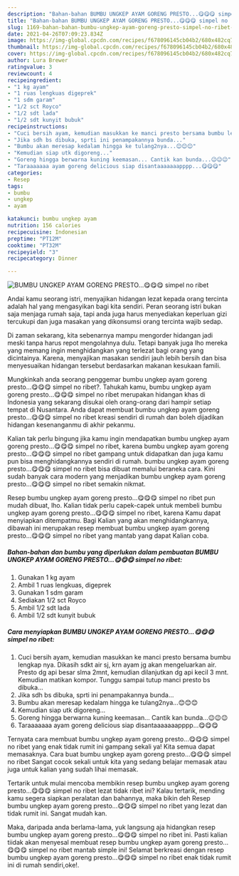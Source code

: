 ```yaml
---
description: "Bahan-bahan BUMBU UNGKEP AYAM GORENG PRESTO...😋😋😋 simpel no ribet yang enak Untuk Jualan"
title: "Bahan-bahan BUMBU UNGKEP AYAM GORENG PRESTO...😋😋😋 simpel no ribet yang enak Untuk Jualan"
slug: 1169-bahan-bahan-bumbu-ungkep-ayam-goreng-presto-simpel-no-ribet-yang-enak-untuk-jualan
date: 2021-04-26T07:09:23.834Z
image: https://img-global.cpcdn.com/recipes/f678096145cb04b2/680x482cq70/bumbu-ungkep-ayam-goreng-presto😋😋😋-simpel-no-ribet-foto-resep-utama.jpg
thumbnail: https://img-global.cpcdn.com/recipes/f678096145cb04b2/680x482cq70/bumbu-ungkep-ayam-goreng-presto😋😋😋-simpel-no-ribet-foto-resep-utama.jpg
cover: https://img-global.cpcdn.com/recipes/f678096145cb04b2/680x482cq70/bumbu-ungkep-ayam-goreng-presto😋😋😋-simpel-no-ribet-foto-resep-utama.jpg
author: Lura Brewer
ratingvalue: 3
reviewcount: 4
recipeingredient:
- "1 kg ayam"
- "1 ruas lengkuas digeprek"
- "1 sdm garam"
- "1/2 sct Royco"
- "1/2 sdt lada"
- "1/2 sdt kunyit bubuk"
recipeinstructions:
- "Cuci bersih ayam, kemudian masukkan ke manci presto bersama bumbu lengkap nya. Dikasih sdkt air sj, krn ayam jg akan mengeluarkan air. Presto dg api besar slma 2mnt, kemudian dilanjutkan dg api kecil 3 mnt. Kemudian matikan kompor. Tunggu sampai tutup manci presto bs dibuka..."
- "Jika sdh bs dibuka, sprti ini penampakannya bunda..."
- "Bumbu akan meresap kedalam hingga ke tulang2nya...😊😊😊"
- "Kemudian siap utk digoreng..."
- "Goreng hingga berwarna kuning keemasan... Cantik kan bunda...😉😉😉"
- "Taraaaaaaa ayam goreng delicious siap disantaaaaaaapppp...😋😋😋"
categories:
- Resep
tags:
- bumbu
- ungkep
- ayam

katakunci: bumbu ungkep ayam 
nutrition: 156 calories
recipecuisine: Indonesian
preptime: "PT12M"
cooktime: "PT32M"
recipeyield: "3"
recipecategory: Dinner

---
```



![BUMBU UNGKEP AYAM GORENG PRESTO...😋😋😋 simpel no ribet](https://img-global.cpcdn.com/recipes/f678096145cb04b2/680x482cq70/bumbu-ungkep-ayam-goreng-presto😋😋😋-simpel-no-ribet-foto-resep-utama.jpg)

Andai kamu seorang istri, menyajikan hidangan lezat kepada orang tercinta adalah hal yang mengasyikan bagi kita sendiri. Peran seorang istri bukan saja menjaga rumah saja, tapi anda juga harus menyediakan keperluan gizi tercukupi dan juga masakan yang dikonsumsi orang tercinta wajib sedap.

Di zaman  sekarang, kita sebenarnya mampu mengorder hidangan jadi meski tanpa harus repot mengolahnya dulu. Tetapi banyak juga lho mereka yang memang ingin menghidangkan yang terlezat bagi orang yang dicintainya. Karena, menyajikan masakan sendiri jauh lebih bersih dan bisa menyesuaikan hidangan tersebut berdasarkan makanan kesukaan famili. 



Mungkinkah anda seorang penggemar bumbu ungkep ayam goreng presto...😋😋😋 simpel no ribet?. Tahukah kamu, bumbu ungkep ayam goreng presto...😋😋😋 simpel no ribet merupakan hidangan khas di Indonesia yang sekarang disukai oleh orang-orang dari hampir setiap tempat di Nusantara. Anda dapat membuat bumbu ungkep ayam goreng presto...😋😋😋 simpel no ribet kreasi sendiri di rumah dan boleh dijadikan hidangan kesenanganmu di akhir pekanmu.

Kalian tak perlu bingung jika kamu ingin mendapatkan bumbu ungkep ayam goreng presto...😋😋😋 simpel no ribet, karena bumbu ungkep ayam goreng presto...😋😋😋 simpel no ribet gampang untuk didapatkan dan juga kamu pun bisa menghidangkannya sendiri di rumah. bumbu ungkep ayam goreng presto...😋😋😋 simpel no ribet bisa dibuat memalui beraneka cara. Kini sudah banyak cara modern yang menjadikan bumbu ungkep ayam goreng presto...😋😋😋 simpel no ribet semakin nikmat.

Resep bumbu ungkep ayam goreng presto...😋😋😋 simpel no ribet pun mudah dibuat, lho. Kalian tidak perlu capek-capek untuk membeli bumbu ungkep ayam goreng presto...😋😋😋 simpel no ribet, karena Kamu dapat menyiapkan ditempatmu. Bagi Kalian yang akan menghidangkannya, dibawah ini merupakan resep membuat bumbu ungkep ayam goreng presto...😋😋😋 simpel no ribet yang mantab yang dapat Kalian coba.

<!--inarticleads1-->

##### Bahan-bahan dan bumbu yang diperlukan dalam pembuatan BUMBU UNGKEP AYAM GORENG PRESTO...😋😋😋 simpel no ribet:

1. Gunakan 1 kg ayam
1. Ambil 1 ruas lengkuas, digeprek
1. Gunakan 1 sdm garam
1. Sediakan 1/2 sct Royco
1. Ambil 1/2 sdt lada
1. Ambil 1/2 sdt kunyit bubuk




<!--inarticleads2-->

##### Cara menyiapkan BUMBU UNGKEP AYAM GORENG PRESTO...😋😋😋 simpel no ribet:

1. Cuci bersih ayam, kemudian masukkan ke manci presto bersama bumbu lengkap nya. Dikasih sdkt air sj, krn ayam jg akan mengeluarkan air. Presto dg api besar slma 2mnt, kemudian dilanjutkan dg api kecil 3 mnt. Kemudian matikan kompor. Tunggu sampai tutup manci presto bs dibuka...
1. Jika sdh bs dibuka, sprti ini penampakannya bunda...
1. Bumbu akan meresap kedalam hingga ke tulang2nya...😊😊😊
1. Kemudian siap utk digoreng...
1. Goreng hingga berwarna kuning keemasan... Cantik kan bunda...😉😉😉
1. Taraaaaaaa ayam goreng delicious siap disantaaaaaaapppp...😋😋😋




Ternyata cara membuat bumbu ungkep ayam goreng presto...😋😋😋 simpel no ribet yang enak tidak rumit ini gampang sekali ya! Kita semua dapat memasaknya. Cara buat bumbu ungkep ayam goreng presto...😋😋😋 simpel no ribet Sangat cocok sekali untuk kita yang sedang belajar memasak atau juga untuk kalian yang sudah lihai memasak.

Tertarik untuk mulai mencoba membikin resep bumbu ungkep ayam goreng presto...😋😋😋 simpel no ribet lezat tidak ribet ini? Kalau tertarik, mending kamu segera siapkan peralatan dan bahannya, maka bikin deh Resep bumbu ungkep ayam goreng presto...😋😋😋 simpel no ribet yang lezat dan tidak rumit ini. Sangat mudah kan. 

Maka, daripada anda berlama-lama, yuk langsung aja hidangkan resep bumbu ungkep ayam goreng presto...😋😋😋 simpel no ribet ini. Pasti kalian tiidak akan menyesal membuat resep bumbu ungkep ayam goreng presto...😋😋😋 simpel no ribet mantab simple ini! Selamat berkreasi dengan resep bumbu ungkep ayam goreng presto...😋😋😋 simpel no ribet enak tidak rumit ini di rumah sendiri,oke!.

